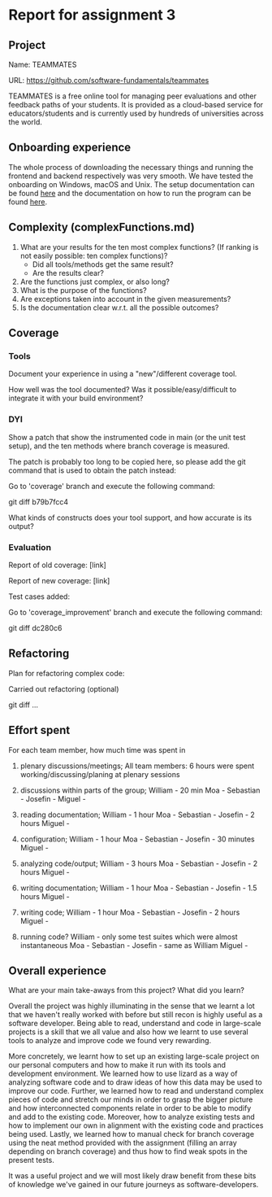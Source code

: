 # Report for assignment 3

## Project

Name: TEAMMATES

URL: https://github.com/software-fundamentals/teammates

TEAMMATES is a free online tool for managing peer evaluations and other feedback paths of your students.
It is provided as a cloud-based service for educators/students and is currently used by hundreds of universities across the world.

## Onboarding experience
The whole process of downloading the necessary things and running the frontend and backend respectively was very smooth.
We have tested the onboarding on Windows, macOS and Unix. The setup documentation can be found [here](https://github.com/TEAMMATES/teammates/blob/master/docs/setting-up.md)
and the documentation on how to run the program can be found [here](https://github.com/TEAMMATES/teammates/blob/master/docs/development.md).


## Complexity (complexFunctions.md)
1. What are your results for the ten most complex functions? (If ranking
is not easily possible: ten complex functions)?
   * Did all tools/methods get the same result?
   * Are the results clear?
2. Are the functions just complex, or also long?
3. What is the purpose of the functions?
4. Are exceptions taken into account in the given measurements?
5. Is the documentation clear w.r.t. all the possible outcomes?

## Coverage

### Tools

Document your experience in using a "new"/different coverage tool.

How well was the tool documented? Was it possible/easy/difficult to
integrate it with your build environment?

### DYI

Show a patch that show the instrumented code in main (or the unit
test setup), and the ten methods where branch coverage is measured.

The patch is probably too long to be copied here, so please add
the git command that is used to obtain the patch instead:

Go to 'coverage' branch and execute the following command:

git diff b79b7fcc4

What kinds of constructs does your tool support, and how accurate is
its output?

### Evaluation

Report of old coverage: [link]

Report of new coverage: [link]

Test cases added:

Go to 'coverage_improvement' branch and execute the following command:

git diff dc280c6

## Refactoring

Plan for refactoring complex code:

Carried out refactoring (optional)

git diff ...

## Effort spent

For each team member, how much time was spent in

1. plenary discussions/meetings;
    All team members: 6 hours were spent working/discussing/planing at plenary sessions

2. discussions within parts of the group;
    William - 20 min
    Moa -
    Sebastian -
    Josefin -
    Miguel -

3. reading documentation;
    William - 1 hour
    Moa -
    Sebastian -
    Josefin - 2 hours
    Miguel -

4. configuration;
    William - 1 hour
    Moa -
    Sebastian -
    Josefin - 30 minutes
    Miguel -

5. analyzing code/output;
    William - 3 hours
    Moa -
    Sebastian -
    Josefin - 2 hours
    Miguel -

6. writing documentation;
    William - 1 hour
    Moa -
    Sebastian -
    Josefin - 1.5 hours
    Miguel -

7. writing code;
    William - 1 hour
    Moa -
    Sebastian -
    Josefin - 2 hours
    Miguel -

8. running code?
    William - only some test suites which were almost instantaneous
    Moa -
    Sebastian -
    Josefin - same as William
    Miguel -

## Overall experience

What are your main take-aways from this project? What did you learn?

Overall the project was highly illuminating in the sense that we learnt a lot that we haven't really worked with before
but still recon is highly useful as a software developer. Being able to read, understand and code in large-scale projects
is a skill that we all value and also how we learnt to use several tools to analyze and improve code we found very rewarding.

More concretely, we learnt how to set up an existing large-scale project on our personal computers and how to make it run
with its tools and development environment. We learned how to use lizard as a way of analyzing software code and to draw
ideas of how this data may be used to improve our code. Further, we learned how to read and understand complex pieces of
code and stretch our minds in order to grasp the bigger picture and how interconnected components relate in order to be
able to modify and add to the existing code. Moreover, how to analyze existing tests and how to implement our own in
alignment with the existing code and practices being used. Lastly, we learned how to manual check for branch coverage using
the neat method provided with the assignment (filling an array depending on branch coverage) and thus how to find
weak spots in the present tests.

It was a useful project and we will most likely draw benefit from these bits of knowledge we've gained in our
future journeys as software-developers.

